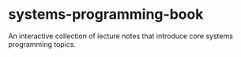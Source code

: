 # systems-programming-book
An interactive collection of lecture notes that introduce core systems programming topics. 
